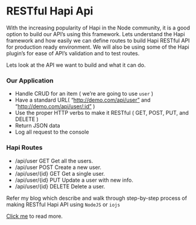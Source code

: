 # RESTful Hapi Api

With the increasing popularity of Hapi in the Node community, it is a good option to build our API’s using this framework. Lets understand the Hapi framework and how easily we can define routes to build Hapi RESTful API for production ready environment. We will also be using some of the Hapi plugin’s for ease of API’s validation and to test routes.

Lets look at the API we want to build and what it can do.

### Our Application

* Handle CRUD for an item ( we’re are going to use `user` )
* Have a standard URL( “http://demo.com/api/user” and “http://demo.com/api/user/:id” )
* Use the proper HTTP verbs to make it RESTful ( GET, POST, PUT, and DELETE )
* Return JSON data
* Log all request to the console

### Hapi Routes

* /api/user	GET	Get all the users.
* /api/user	POST	Create a new user.
* /api/user/{id}	GET	Get a single user.
* /api/user/{id}	PUT	Update a user with new info.
* /api/user/{id}	DELETE	Delete a user.

Refer my blog which describe and walk through step-by-step process of making RESTful Hapi API using `NodeJS` or `iojs`

[Click me] to read more.

[Click me]:http://www.tothenew.com/blog/build-restful-api-using-node-and-hapi/
